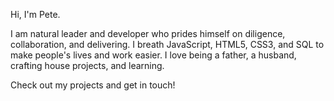 Hi, I'm Pete.

I am natural leader and developer who prides himself on diligence, collaboration, and delivering. I breath JavaScript, HTML5, CSS3, and SQL to make people's lives and work easier. I love being a father, a husband, crafting house projects, and learning. 

Check out my projects and get in touch!